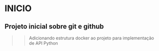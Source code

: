 # INICIO

## Projeto inicial sobre git e github

>> Adicionando estrutura docker ao projeto para implementação de API Python

